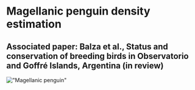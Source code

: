 # Magellanic penguin density estimation

## Associated paper: Balza et al., Status and conservation of breeding birds in Observatorio and Goffré Islands, Argentina (in review)


!["Magellanic penguin"](https://newsroom.wcs.org/dnnimagehandler.ashx?mode=file&file=/Portals/164/3_Magellanic%20penguins%20at%20Isla%20de%20los%20Estados%20_%20ulises%20Balza%20(1).JPG&w=785&h=500&resizemode=crop)
